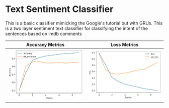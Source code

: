 # Text Sentiment Classifier
This is a basic classifier mimicking the Google's tutorial but with GRUs.
This is a two layer sentiment text classifier for classifying the intent of the sentences based on imdb comments

| Accuracy Metrics  | Loss Metrics |
| :-------------: | :-------------:|
| ![alt Accuracy](./text_classifier_accuracy.png "Accuracy")|![Loss](./text_classifier_loss.png "Loss")|


